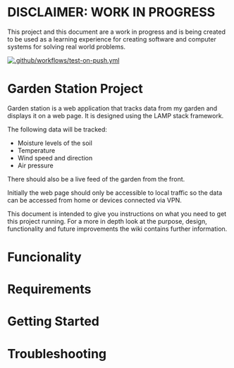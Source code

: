 # DISCLAIMER: WORK IN PROGRESS
This project and this document are a work in progress and is being created to be used as a learning experience for creating software and computer systems for solving real world problems. 

[![.github/workflows/test-on-push.yml](https://github.com/Grimcheese/GardenStation/actions/workflows/test-on-push.yml/badge.svg)](https://github.com/Grimcheese/GardenStation/actions/workflows/test-on-push.yml)

# Garden Station Project
Garden station is a web application that tracks data from my garden and displays it on a web page. It is designed using the LAMP stack framework.

The following data will be tracked:
- Moisture levels of the soil
- Temperature
- Wind speed and direction
- Air pressure

There should also be a live feed of the garden from the front.

Initially the web page should only be accessible to local traffic so the data can be accessed from home or devices connected via VPN. 

This document is intended to give you instructions on what you need to get this project running. For a more in depth look at the purpose, design, functionality and future improvements the wiki contains further information. 

# Funcionality

# Requirements

# Getting Started

# Troubleshooting